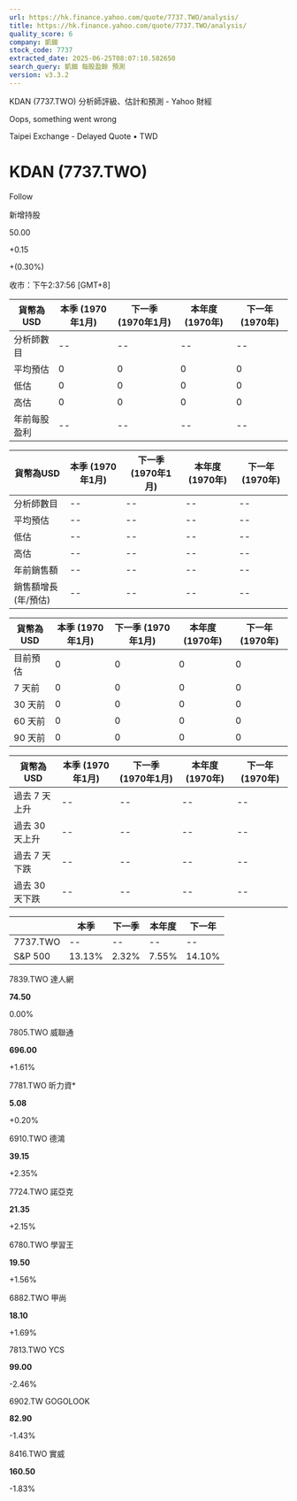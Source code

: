 ```yaml
---
url: https://hk.finance.yahoo.com/quote/7737.TWO/analysis/
title: https://hk.finance.yahoo.com/quote/7737.TWO/analysis/
quality_score: 6
company: 凱鈿
stock_code: 7737
extracted_date: 2025-06-25T08:07:10.582650
search_query: 凱鈿 每股盈餘 預測
version: v3.3.2
---
```


KDAN (7737.TWO) 分析師評級、估計和預測 - Yahoo 財經


Oops, something went wrong

 

Taipei Exchange - Delayed Quote • TWD 

# KDAN (7737.TWO)

Follow

 

新增持股

50.00

+0.15

+(0.30%)

收市：下午2:37:56 [GMT+8]

| 貨幣為USD | 本季 (1970年1月) | 下一季 (1970年1月) | 本年度 (1970年) | 下一年 (1970年) |
| --- | --- | --- | --- | --- |
| 分析師數目 | -- | -- | -- | -- |
| 平均預估 | 0 | 0 | 0 | 0 |
| 低估 | 0 | 0 | 0 | 0 |
| 高估 | 0 | 0 | 0 | 0 |
| 年前每股盈利 | -- | -- | -- | -- |

| 貨幣為USD | 本季 (1970年1月) | 下一季 (1970年1月) | 本年度 (1970年) | 下一年 (1970年) |
| --- | --- | --- | --- | --- |
| 分析師數目 | -- | -- | -- | -- |
| 平均預估 | -- | -- | -- | -- |
| 低估 | -- | -- | -- | -- |
| 高估 | -- | -- | -- | -- |
| 年前銷售額 | -- | -- | -- | -- |
| 銷售額增長 (年/預估) | -- | -- | -- | -- |

| 貨幣為USD | 本季 (1970年1月) | 下一季 (1970年1月) | 本年度 (1970年) | 下一年 (1970年) |
| --- | --- | --- | --- | --- |
| 目前預估 | 0 | 0 | 0 | 0 |
| 7 天前 | 0 | 0 | 0 | 0 |
| 30 天前 | 0 | 0 | 0 | 0 |
| 60 天前 | 0 | 0 | 0 | 0 |
| 90 天前 | 0 | 0 | 0 | 0 |

| 貨幣為USD | 本季 (1970年1月) | 下一季 (1970年1月) | 本年度 (1970年) | 下一年 (1970年) |
| --- | --- | --- | --- | --- |
| 過去 7 天上升 | -- | -- | -- | -- |
| 過去 30 天上升 | -- | -- | -- | -- |
| 過去 7 天下跌 | -- | -- | -- | -- |
| 過去 30 天下跌 | -- | -- | -- | -- |

|  | 本季 | 下一季 | 本年度 | 下一年 |
| --- | --- | --- | --- | --- |
| 7737.TWO | -- | -- | -- | -- |
| S&P 500 | 13.13% | 2.32% | 7.55% | 14.10% |

7839.TWO  達人網

**74.50**

0.00%

7805.TWO  威聯通

**696.00**

+1.61%

7781.TWO  昕力資\*

**5.08**

+0.20%

6910.TWO  德鴻

**39.15**

+2.35%

7724.TWO  諾亞克

**21.35**

+2.15%

6780.TWO  學習王

**19.50**

+1.56%

6882.TWO  甲尚

**18.10**

+1.69%

7813.TWO  YCS

**99.00**

-2.46%

6902.TW  GOGOLOOK

**82.90**

-1.43%

8416.TWO  實威

**160.50**

-1.83%